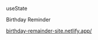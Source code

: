 useState

Birthday Reminder



[birthday-remainder-site.netlify.app/](https://birthday-remainder-site.netlify.app/)
